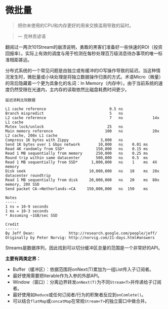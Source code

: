 
# 微批量

> 把你未使用的CPU和内存更好的用来交换滥用导致的延时。

> — 克林贡谚语

翻阅过一两次101Stream的崩溃说明，勇敢的黑客们准备好一些快速的ROI（投资回报率）。实际上有效的调度与用于检测在每秒处理百万级消息待办事项的唯一标准相距甚远。

分布式系统的一个常见问题是由独立或有缓冲的IO写操作导致的延迟。当这种情况发生时，微批量或小块处理是将独立数据操作归类的方式。术语Micro（微量）的背后隐藏着一个更为具象化的名词：In Memory（内存中）。由于当前系统的速度仍然受限在光速内，主内存的读取依然比磁盘耗费时间更少。

```
延迟消耗比较数据

L1 cache reference                            0.5 ns
Branch mispredict                             5   ns
L2 cache reference                            7   ns             14x L1 cache
Mutex lock/unlock                            25   ns
Main memory reference                       100   ns             20x L2 cache, 200x L1 cache
Compress 1K bytes with Zippy              3,000   ns
Send 1K bytes over 1 Gbps network        10,000   ns    0.01 ms
Read 4K randomly from SSD*              150,000   ns    0.15 ms
Read 1 MB sequentially from memory      250,000   ns    0.25 ms
Round trip within same datacenter       500,000   ns    0.5  ms
Read 1 MB sequentially from SSD*      1,000,000   ns    1    ms  4X memory
Disk seek                            10,000,000   ns   10    ms  20x datacenter roundtrip
Read 1 MB sequentially from disk     20,000,000   ns   20    ms  80x memory, 20X SSD
Send packet CA->Netherlands->CA     150,000,000   ns  150    ms

Notes
-----
1 ns = 10-9 seconds
1 ms = 10-3 seconds
* Assuming ~1GB/sec SSD

Credit
------
By Jeff Dean:               http://research.google.com/people/jeff/
Originally by Peter Norvig: http://norvig.com/21-days.html#answers
```

Streams是数据序列，因此找到可以切分缓冲区总量的范围是一个非常好的API。

**主要有两类定界：**

* Buffer（缓冲区）：依据范围将onNext(T)累加为一组List<T>传入子订阅者。
 * 最好使用需要把Iterable<T>作为入参的外部API。
* Window（窗口）：分离边界转发`onNext(T)`为不同`Stream<T>`并传递给子订阅者。
 * 最好使用如`Reduce`或任何订阅者/行为的积聚者反应到`onComlete()`。
 * 可以结合`flatMap`或`concatMap`在常规`Stream<T>`的独立窗口中做合并。

